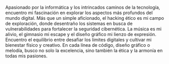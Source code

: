 Apasionado por la informática y los intrincados caminos de la tecnología, encuentro mi fascinación en explorar los aspectos más profundos del mundo digital. Más que un simple aficionado, el hacking ético es mi campo de exploración, donde desentraño los sistemas en busca de vulnerabilidades para fortalecer la seguridad cibernética. La música es mi alivio, el gimnasio mi escape y el diseño gráfico mi lienzo de expresión. Encuentro el equilibrio entre desafiar los límites digitales y cultivar mi bienestar físico y creativo. En cada línea de código, diseño gráfico o melodía, busco no solo la excelencia, sino también la ética y la armonía en todas mis pasiones.
